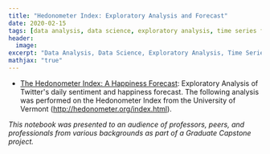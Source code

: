 ```yaml
---
title: "Hedonometer Index: Exploratory Analysis and Forecast"
date: 2020-02-15
tags: [data analysis, data science, exploratory analysis, time series forecast]
header:
  image: 
excerpt: "Data Analysis, Data Science, Exploratory Analysis, Time Series Forecast"
mathjax: "true"
---
```


- [The Hedonometer Index: A Happiness Forecast](https://github.com/mdreck/mdreck.github.io/blob/master/hedonometer_index/Hedonometer_Index.ipynb): Exploratory Analysis of Twitter's daily sentiment and happiness forecast. The following analysis was performed on the Hedonometer Index from the University of Vermont (http://hedonometer.org/index.html).
                    
_This notebook was presented to an audience of professors, peers, and professionals from various backgrounds as part of a Graduate Capstone project._
